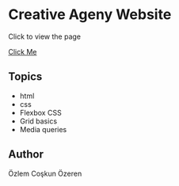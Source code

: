 # Creative Ageny Website

Click to view the page

[Click Me](https://ozlemozeren.github.io/Creative-agency-website/)

## Topics

- html
- css
- Flexbox CSS 
- Grid basics
- Media queries


## Author

Özlem Coşkun Özeren 


















